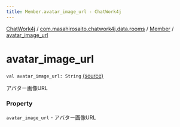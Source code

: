 ```yaml
---
title: Member.avatar_image_url - ChatWork4j
---
```


[ChatWork4j](../../index.md) / [com.masahirosaito.chatwork4j.data.rooms](../index.md) / [Member](index.md) / [avatar_image_url](.)

# avatar_image_url

`val avatar_image_url: String` [(source)](https://github.com/MasahiroSaito/ChatWork4j/tree/master/src/main/kotlin/com/masahirosaito/chatwork4j/data/rooms/Member.kt#L23)

アバター画像URL

### Property

`avatar_image_url` - アバター画像URL